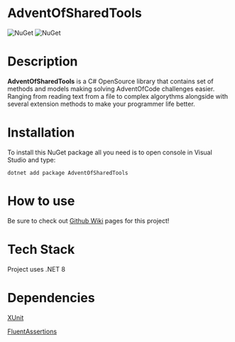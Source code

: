 # AdventOfSharedTools

![NuGet](https://img.shields.io/nuget/v/AdventOfSharedTools)
![NuGet](https://img.shields.io/nuget/dt/AdventOfSharedTools)

# Description

**AdventOfSharedTools** is a C# OpenSource library that contains set of methods and models making solving AdventOfCode challenges easier.
Ranging from reading text from a file to complex algorythms alongside with several extension methods to make your programmer life better.

# Installation

To install this NuGet package all you need is to open console in Visual Studio and type:

```
dotnet add package AdventOfSharedTools
```

# How to use
Be sure to check out [Github Wiki](https://github.com/svCcare/AdventOfSharedTools/wiki) pages for this project!

# Tech Stack
Project uses .NET 8

# Dependencies
[XUnit](https://github.com/xunit/xunit)

[FluentAssertions](https://github.com/fluentassertions/fluentassertions)
